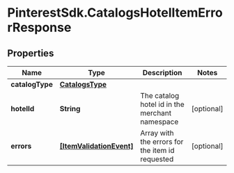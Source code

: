 # PinterestSdk.CatalogsHotelItemErrorResponse

## Properties

Name | Type | Description | Notes
------------ | ------------- | ------------- | -------------
**catalogType** | [**CatalogsType**](CatalogsType.md) |  | 
**hotelId** | **String** | The catalog hotel id in the merchant namespace | [optional] 
**errors** | [**[ItemValidationEvent]**](ItemValidationEvent.md) | Array with the errors for the item id requested | [optional] 


